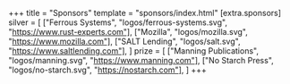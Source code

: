 +++
title = "Sponsors"
template = "sponsors/index.html"
[extra.sponsors]
silver = [
  ["Ferrous Systems", "logos/ferrous-systems.svg", "https://www.rust-experts.com"],
  ["Mozilla", "logos/mozilla.svg", "https://www.mozilla.com"],
  ["SALT Lending", "logos/salt.svg", "https://www.saltlending.com"],
]
prize = [
  ["Manning Publications", "logos/manning.svg", "https://www.manning.com"],
  ["No Starch Press", "logos/no-starch.svg", "https://nostarch.com"],
]
+++
